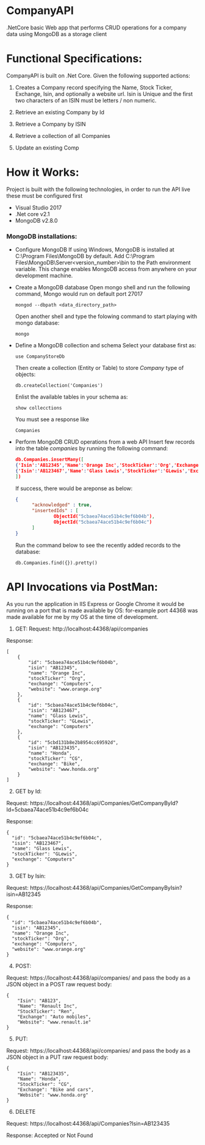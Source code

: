# CompanyAPI
.NetCore basic Web app that performs CRUD operations for a company data using MongoDB as a storage client

# Functional Specifications:
CompanyAPI is built on .Net Core. Given the following supported actions:

1. Creates a Company record specifying the Name, Stock Ticker, Exchange, Isin, and optionally a website url. Isin is Unique and the first two characters of an ISIN must be letters / non numeric.

2. Retrieve an existing Company by Id

3. Retrieve a Company by ISIN

4. Retrieve a collection of all Companies

5. Update an existing Comp

# How it Works:
Project is built with the following technologies, in order to run the API live these must be configured first
- Visual Studio 2017
- .Net core v2.1
- MongoDB v2.8.0

### MongoDB installations:

- Configure MongoDB
  If using Windows, MongoDB is installed at C:\Program Files\MongoDB by default. Add C:\Program Files\MongoDB\Server\<version_number>\bin to the Path environment variable. This change enables MongoDB access from anywhere on your development machine.
  
- Create a MongoDB database
  Open mongo shell and run the following command, Mongo would run on default port 27017
  ```
  mongod --dbpath <data_directory_path>
  ```
  Open another shell and type the folowing command to start playing with mongo database:
  ```
  mongo
  ```
- Define a MongoDB collection and schema
  Select your database first as:
  ```
  use CompanyStoreDb
  ```
  Then create a collection (Entity or Table) to store *Company* type of objects:
  ```
  db.createCollection('Companies')
  ```
  Enlist the available tables in your schema as:
  ```
  show collecctions
  ```
  You must see a response like
  ```
  Companies
  ```
- Perform MongoDB CRUD operations from a web API
  Insert few records into the table *companies* by running the following command:
  ```JSON
  db.Companies.insertMany([
  {'Isin':'AB12345','Name':'Orange Inc','StockTicker':'Org','Exchange':'Computers','Website':'www.orange.org'},
  {'Isin':'AB123467','Name':'Glass Lewis','StockTicker':'GLewis','Exchange':'Computers'}
  ])
  ```
  If success, there would be areponse as below:
  ```JSON
  {
        "acknowledged" : true,
        "insertedIds" : [
                ObjectId("5cbaea74ace51b4c9ef6b04b"),
                ObjectId("5cbaea74ace51b4c9ef6b04c")
        ]
  }
  ```
  Run the command below to see the recently added records to the database:
  ```
  db.Companies.find({}).pretty()
  ```

# API Invocations via PostMan:
As you run the application in IIS Express or Google Chrome it would be running on a port that is made available by OS: for-example port 44368 was made available for me by my OS at the time of development.
1. GET:
  Request: http://localhost:44368/api/companies

  Response:
  ```
  [
      {
          "id": "5cbaea74ace51b4c9ef6b04b",
          "isin": "AB12345",
          "name": "Orange Inc",
          "stockTicker": "Org",
          "exchange": "Computers",
          "website": "www.orange.org"
      },
      {
          "id": "5cbaea74ace51b4c9ef6b04c",
          "isin": "AB123467",
          "name": "Glass Lewis",
          "stockTicker": "GLewis",
          "exchange": "Computers"
      },
      {
          "id": "5cbd131b8e2b8954cc69592d",
          "isin": "AB123435",
          "name": "Honda",
          "stockTicker": "CG",
          "exchange": "Bike",
          "website": "www.honda.org"
      }
  ]
  ```
  
2. GET by Id:
  
  Request: https://localhost:44368/api/Companies/GetCompanyById?Id=5cbaea74ace51b4c9ef6b04c

  Response:
  ```
  {
    "id": "5cbaea74ace51b4c9ef6b04c",
    "isin": "AB123467",
    "name": "Glass Lewis",
    "stockTicker": "GLewis",
    "exchange": "Computers"
  }
  ```
    
3. GET by Isin:
  
  Request: https://localhost:44368/api/Companies/GetCompanyByIsin?isin=AB12345

  Response: 
  ```
  {
    "id": "5cbaea74ace51b4c9ef6b04b",
    "isin": "AB12345",
    "name": "Orange Inc",
    "stockTicker": "Org",
    "exchange": "Computers",
    "website": "www.orange.org"
  }
  ```
    
4. POST:
  
  Request: https://localhost:44368/api/companies/
  and pass the body as a JSON object in a POST raw request body:
  
  ```
  {
      "Isin": "AB123",
      "Name": "Renault Inc",
      "StockTicker": "Ren",
      "Exchange": "Auto mobiles",
      "Website": "www.renault.ie"
  }
  ```

5. PUT:
  
  Request: https://localhost:44368/api/companies/
  and pass the body as a JSON object in a PUT raw request body:
  
  ```
  {
      "Isin": "AB123435",
      "Name": "Honda",
      "StockTicker": "CG",
      "Exchange": "Bike and cars",
      "Website": "www.honda.org"
  }
  ```
6. DELETE
  
  Request: https://localhost:44368/api/Companies?Isin=AB123435

  Response: Accepted or Not Found

